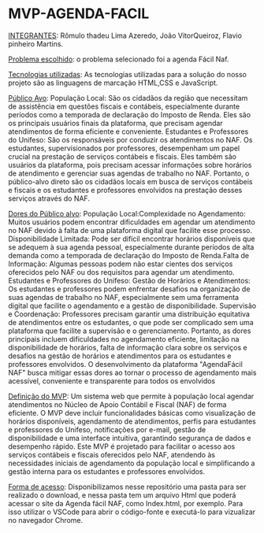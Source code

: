# MVP-AGENDA-FACIL

<ins>INTEGRANTES</ins>: Rômulo thadeu Lima Azeredo,
João VitorQueiroz, Flavio pinheiro Martins.

<ins>Problema escolhido</ins>:
o problema selecionado foi a agenda Fácil Naf.

<ins>Tecnologias utilizadas</ins>: As tecnologias utilizadas para a solução do nosso projeto são as linguagens de marcação HTML,CSS e JavaScript.

<ins>Público Avo</ins>: População Local: São os cidadãos da região que necessitam de assistência em questões fiscais e contábeis, especialmente durante períodos como a temporada de declaração do Imposto de Renda. Eles são os principais usuários finais da plataforma, que precisam agendar atendimentos de forma eficiente e conveniente.
Estudantes e Professores do Unifeso: São os responsáveis por conduzir os atendimentos no NAF. Os estudantes, supervisionados por professores, desempenham um papel crucial na prestação de serviços contábeis e fiscais. 
Eles também são usuários da plataforma, pois precisam acessar informações sobre horários de atendimento e gerenciar suas agendas de trabalho no NAF.
Portanto, o público-alvo direto são os cidadãos locais em busca de serviços contábeis e fiscais e os estudantes e professores envolvidos na prestação desses serviços através do NAF.

<ins>Dores do Público alvo</ins>:  População Local:Complexidade no Agendamento: Muitos usuários podem encontrar dificuldades em agendar um atendimento no NAF devido à falta de uma plataforma digital que facilite esse processo. Disponibilidade Limitada: Pode ser difícil encontrar horários disponíveis que se adequem à sua agenda pessoal, especialmente durante períodos de alta demanda como a temporada de declaração do Imposto de Renda.Falta de Informação: Algumas pessoas podem não estar cientes dos serviços oferecidos pelo NAF ou dos requisitos para agendar um atendimento. 
Estudantes e Professores do Unifeso: Gestão de Horários e Atendimentos: Os estudantes e professores podem enfrentar desafios na organização de suas agendas de trabalho no NAF, especialmente sem uma ferramenta digital que facilite o agendamento e a gestão de disponibilidade.
Supervisão e Coordenação: Professores precisam garantir uma distribuição equitativa de atendimentos entre os estudantes, o que pode ser complicado sem uma plataforma que facilite a supervisão e o gerenciamento.
Portanto, as dores principais incluem dificuldades no agendamento eficiente, limitação na disponibilidade de horários, falta de informação clara sobre os serviços e desafios na gestão de horários e atendimentos para os estudantes e professores envolvidos. O desenvolvimento da plataforma "AgendaFácil NAF" busca mitigar essas dores ao tornar o processo de agendamento mais acessível, conveniente e transparente para todos os envolvidos

<ins>Definição do MVP</ins>: Um sistema web que permite à população local agendar atendimentos no Núcleo de Apoio Contábil e Fiscal (NAF) de forma eficiente. O MVP deve incluir funcionalidades básicas como visualização de horários disponíveis, agendamento de atendimentos, perfis para estudantes e professores do Unifeso, notificações por e-mail, gestão de disponibilidade e uma interface intuitiva, garantindo segurança de dados e desempenho rápido.
Este MVP é projetado para facilitar o acesso aos serviços contábeis e fiscais oferecidos pelo NAF, atendendo às necessidades iniciais de agendamento da população local e simplificando a gestão interna para os estudantes e professores envolvidos.

<ins>Forma de acesso</ins>: Disponibilizamos nesse repositório uma pasta para ser realizado o download, e nessa pasta tem um arquivo Html que poderá acessar o site da Agenda fácil NAF, como Index.html, por exemplo. Para isso utilizar o VSCode para abrir o código-fonte e executá-lo para vizualizar no navegador Chrome.











